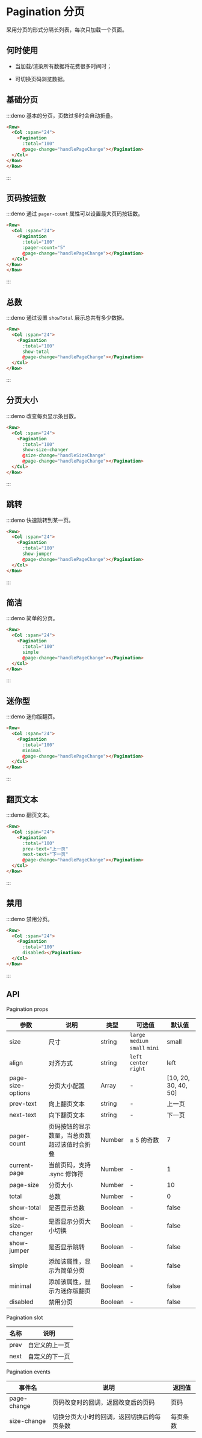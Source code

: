 # Pagination 分页

采用分页的形式分隔长列表，每次只加载一个页面。

## 何时使用

- 当加载/渲染所有数据将花费很多时间时；

- 可切换页码浏览数据。

## 基础分页

:::demo 基本的分页，页数过多时会自动折叠。

```html
<Row>
  <Col :span="24">
    <Pagination
      :total="100"
      @page-change="handlePageChange"></Pagination>
  </Col>
</Row>
</Row>
```
:::

## 页码按钮数

:::demo 通过 `pager-count` 属性可以设置最大页码按钮数。

```html
<Row>
  <Col :span="24">
    <Pagination
      :total="100"
      :pager-count="5"
      @page-change="handlePageChange"></Pagination>
  </Col>
</Row>
</Row>
```
:::

## 总数

:::demo 通过设置 `showTotal` 展示总共有多少数据。

```html
<Row>
  <Col :span="24">
    <Pagination
      :total="100"
      show-total
      @page-change="handlePageChange"></Pagination>
  </Col>
</Row>
```
:::

## 分页大小

:::demo 改变每页显示条目数。

```html
<Row>
  <Col :span="24">
    <Pagination
      :total="100"
      show-size-changer
      @size-change="handleSizeChange"
      @page-change="handlePageChange"></Pagination>
  </Col>
</Row>
```
:::

## 跳转

:::demo 快速跳转到某一页。

```html
<Row>
  <Col :span="24">
    <Pagination
      :total="100"
      show-jumper
      @page-change="handlePageChange"></Pagination>
  </Col>
</Row>
```
:::

## 简洁

:::demo 简单的分页。

```html
<Row>
  <Col :span="24">
    <Pagination
      :total="100"
      simple
      @page-change="handlePageChange"></Pagination>
  </Col>
</Row>
```
:::

## 迷你型

:::demo 迷你版翻页。

```html
<Row>
  <Col :span="24">
    <Pagination
      :total="100"
      minimal
      @page-change="handlePageChange"></Pagination>
  </Col>
</Row>
```
:::

## 翻页文本

:::demo 翻页文本。

```html
<Row>
  <Col :span="24">
    <Pagination
      :total="100"
      prev-text="上一页"
      next-text="下一页"
      @page-change="handlePageChange"></Pagination>
  </Col>
</Row>
```
:::

## 禁用

:::demo 禁用分页。

```html
<Row>
  <Col :span="24">
    <Pagination
      :total="100"
      disabled></Pagination>
  </Col>
</Row>
```
:::

## API

Pagination props

| 参数 | 说明 | 类型 | 可选值 | 默认值 |
|---- |---- |---- |---- |---- |
| size | 尺寸 | string | `large` `medium` `small` `mini` | small |
| align | 对齐方式 | string | `left` `center` `right` | left |
| page-size-options | 分页大小配置 | Array | - | [10, 20, 30, 40, 50] |
| prev-text | 向上翻页文本 | string | - | 上一页 |
| next-text | 向下翻页文本 | string | - | 下一页 |
| pager-count | 页码按钮的显示数量，当总页数超过该值时会折叠 | Number | ≥ 5 的奇数 | 7 |
| current-page | 当前页码，支持 .sync 修饰符 | Number | - | 1 |
| page-size | 分页大小 | Number | - | 10 |
| total | 总数 | Number | - | 0 |
| show-total | 是否显示总数 | Boolean | - | false |
| show-size-changer | 是否显示分页大小切换 | Boolean | - | false |
| show-jumper | 是否显示跳转 | Boolean | - | false |
| simple | 添加该属性，显示为简单分页 | Boolean | - | false |
| minimal | 添加该属性，显示为迷你版翻页 | Boolean | - | false |
| disabled | 禁用分页 | Boolean | - | false |

Pagination slot

| 名称 | 说明 |
|---- |---- |
| prev | 自定义的上一页
| next | 自定义的下一页

Pagination events

| 事件名 | 说明 | 返回值 |
|---- |---- |---- |
| page-change | 页码改变时的回调，返回改变后的页码 | 页码 |
| size-change | 切换分页大小时的回调，返回切换后的每页条数 | 每页条数 |


<script>
  import Row from '@/components/row';
  import Col from '@/components/col';
  import Pagination from '@/components/pagination';

  export default {
    components: {
      Row,
      Col,
      Pagination,
    },
    methods: {
      handleSizeChange(val) {
        console.log(val);
      },
      handlePageChange(val) {
        console.log(val);
      },
    },
  };
</script>